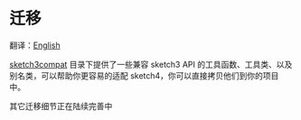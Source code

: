# 迁移

翻译：[English](migrate.md)

[sketch3compat] 目录下提供了一些兼容 sketch3 API 的工具函数、工具类、以及别名类，可以帮助你更容易的适配
sketch4，你可以直接拷贝他们到你的项目中。

其它迁移细节正在陆续完善中

[sketch3compat]: ../../sample/src/androidMain/kotlin/com/github/panpf/sketch/sample/util/sketch3compat